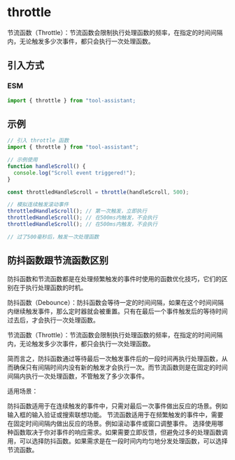 # throttle

节流函数（Throttle）：节流函数会限制执行处理函数的频率，在指定的时间间隔内，无论触发多少次事件，都只会执行一次处理函数。

## 引入方式

<!-- ### CJS

```javascript
const { throttle } = require("tool-assistant");
``` -->

### ESM

```javascript
import { throttle } from "tool-assistant;
```

## 示例

```javascript
// 引入 throttle 函数
import { throttle } from "tool-assistant";

// 示例使用
function handleScroll() {
  console.log("Scroll event triggered!");
}

const throttledHandleScroll = throttle(handleScroll, 500);

// 模拟连续触发滚动事件
throttledHandleScroll(); // 第一次触发，立即执行
throttledHandleScroll(); // 在500ms内触发，不会执行
throttledHandleScroll(); // 在500ms内触发，不会执行

// 过了500毫秒后，触发一次处理函数
```

## 防抖函数跟节流函数区别

防抖函数和节流函数都是在处理频繁触发的事件时使用的函数优化技巧，它们的区别在于执行处理函数的时机。

防抖函数（Debounce）：防抖函数会等待一定的时间间隔，如果在这个时间间隔内继续触发事件，那么定时器就会被重置。只有在最后一个事件触发后的等待时间过去后，才会执行一次处理函数。

节流函数（Throttle）：节流函数会限制执行处理函数的频率，在指定的时间间隔内，无论触发多少次事件，都只会执行一次处理函数。

简而言之，防抖函数通过等待最后一次触发事件后的一段时间再执行处理函数，从而确保只有间隔时间内没有新的触发才会执行一次。而节流函数则是在固定的时间间隔内执行一次处理函数，不管触发了多少次事件。

适用场景：

防抖函数适用于在连续触发的事件中，只需对最后一次事件做出反应的场景。例如输入框的输入验证或搜索联想功能。
节流函数适用于在频繁触发的事件中，需要在固定时间间隔内做出反应的场景。例如滚动事件或窗口调整事件。
选择使用哪种函数取决于你对事件的响应需求。如果需要立即反馈，但避免过多的处理函数调用，可以选择防抖函数。如果需求是在一段时间内均匀地分发处理函数，可以选择节流函数。
